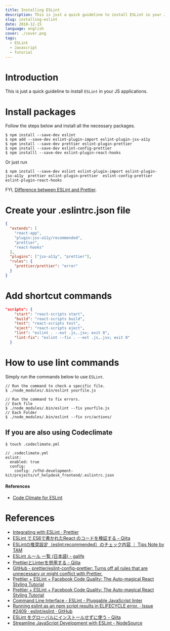 ```yaml
---
title: Installing ESLint
description: This is just a quick guideline to install ESLint in your JS applications. Follow the steps below and install all the necessary packages.
slug: installing-eslint
date: 2018-12-15
language: english
cover: ./cover.png
tags: 
  - ESLint
  - Javascript
  - Tutorial
---
```

# Introduction 
This is just a quick guideline to install `ESLint` in your JS applications.

# Install packages
Follow the steps below and install all the necessary packages.

```console
$ npm install --save-dev eslint 
$ npm add --save-dev eslint-plugin-import eslint-plugin-jsx-a11y 
$ npm install --save-dev prettier eslint-plugin-prettier
$ npm install --save-dev eslint-config-prettier
$ npm installl --save-dev eslint-plugin-react-hooks
```

Or just run 

```console
$ npm install --save-dev eslint eslint-plugin-import eslint-plugin-jsx-a11y  prettier eslint-plugin-prettier  eslint-config-prettier eslint-plugin-react-hooks
```

FYI, [Difference between ESLint and Prettier](https://www.futurehosting.com/blog/prettier-vs-eslint-whats-the-difference/).

# Create your .eslintrc.json file

```json
{
  "extends": [
    "react-app",
    "plugin:jsx-a11y/recommended",
    "prettier",
    "react-hooks"
  ],
  "plugins": ["jsx-a11y", "prettier"],
  "rules": {
    "prettier/prettier": "error"
  }
}
```

# Add shortcut commands 

```json
"scripts": {
    "start": "react-scripts start",
    "build": "react-scripts build",
    "test": "react-scripts test",
    "eject": "react-scripts eject",
    "lint": "eslint . --ext .js,.jsx; exit 0",
    "lint-fix": "eslint --fix . --ext .js,.jsx; exit 0"
  }
```

# How to use lint commands
Simply run the commands below to use `ESLint`.

```console
// Run the command to check a specific file.
$ ./node_modules/.bin/eslint yourfile.js

// Run the command to fix errors.
// Each file
$ ./node_modules/.bin/eslint --fix yourfile.js
// Each Folder
$ ./node_modules/.bin/eslint --fix src/actions/
```
## If you are also using Codeclimate

```console
$ touch .codeclimate.yml
```

```
// .codeclimate.yml
eslint:
  enabled: true
  config:
    config: /vfhd-development-kit/projects/vf_helpdesk_frontend/.eslintrc.json
```
#### References
- [Code Climate for ESLint](https://docs.codeclimate.com/docs/eslint)

# References
- [Integrating with ESLint · Prettier](https://prettier.io/docs/en/eslint.html)
- [ESLint で ES6で書かれたReact のコードを検証する - Qiita](https://qiita.com/kjugk/items/b9dfc876e16dbfa4f447#eslint-plugin-react-%E3%81%AE-recommened-rulues-%E3%82%92%E9%81%A9%E7%94%A8%E3%81%99%E3%82%8B)
- [ESLintの推奨設定（eslint:recommended）のチェック内容 ｜ Tips Note by TAM](https://www.tam-tam.co.jp/tipsnote/javascript/post11934.html)
- [ESLint ルール 一覧 (日本語) - galife](https://garafu.blogspot.com/2017/02/eslint-rules-jp.html)
- [PrettierとLinterを併用する - Qiita](https://qiita.com/sigwyg/items/ebb21ef70550cee7a163)
- [GitHub - prettier/eslint-config-prettier: Turns off all rules that are unnecessary or might conflict with Prettier.](https://github.com/prettier/eslint-config-prettier#special-rules)
- [Prettier + ESLint + Facebook Code Quality: The Auto-magical React Styling Tutorial](https://medium.com/@eliotjunior/prettier-eslint-facebook-code-quality-the-auto-magical-react-styling-tutorial-19481acb10dd)
- [Prettier + ESLint + Facebook Code Quality: The Auto-magical React Styling Tutorial](https://medium.com/@eliotjunior/prettier-eslint-facebook-code-quality-the-auto-magical-react-styling-tutorial-19481acb10dd)
- [Command Line Interface - ESLint - Pluggable JavaScript linter](https://eslint.org/docs/user-guide/command-line-interface#--ext)
- [Running eslint as an npm script results in ELIFECYCLE error. · Issue #2409 · eslint/eslint · GitHub](https://github.com/eslint/eslint/issues/2409)
- [ESLint をグローバルにインストールせずに使う - Qiita](https://qiita.com/mysticatea/items/6bd56ff691d3a1577321)
- [Streamline JavaScript Development with ESLint - NodeSource](https://nodesource.com/blog/streamline-javascript-development-with-eslint/)

